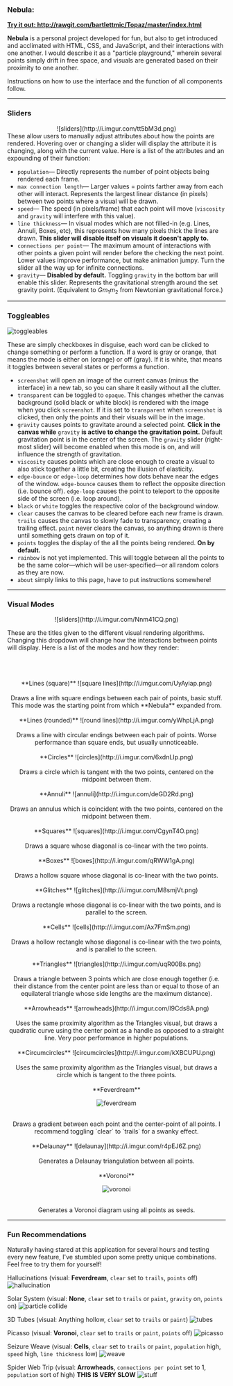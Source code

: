 ### Nebula:

**<u>Try it out: http://rawgit.com/bartlettmic/Topaz/master/index.html</u>**

**Nebula** is a personal project developed for fun, but also to get introduced and acclimated with HTML, CSS, and JavaScript, and their interactions with one another. I would describe it as a "particle playground," wherein several points simply drift in free space, and visuals are generated based on their proximity to one another.

Instructions on how to use the interface and the function of all components follow.

***
### Sliders
<center>![sliders](http://i.imgur.com/tt5bM3d.png)</center>
These allow users to manually adjust attributes about how the points are rendered. Hovering over or changing a slider will display the attribute it is changing, along with the current value. Here is a list of the attributes and an expounding of their function:

* `population`&mdash; Directly represents the number of point objects being rendered each frame.
* `max connection length`&mdash; Larger values = points farther away from each other will interact. Represents the largest linear distance (in pixels) between two points where a visual will be drawn.
* `speed`&mdash; The speed (in pixels/frame) that each point will move (`viscosity` and `gravity` will interfere with this value).
* `line thickness`&mdash; In visual modes which are not filled-in (e.g. Lines, Annuli, Boxes, etc), this represents how many pixels thick the lines are drawn. **This slider will disable itself on visuals it doesn't apply to.**
* `connections per point`&mdash; The maximum amount of interactions with other points a given point will render before the checking the next point. Lower values improve performance, but make animation jumpy. Turn the slider all the way up for infinite connections.
* `gravity`&mdash; **Disabled by default.** Toggling `gravity` in the bottom bar will enable this slider. Represents the gravitational strength around the set gravity point. (Equivalent to *Gm*<sub>1</sub>*m*<sub>2</sub> from Newtonian gravitational force.)

***
### Toggleables

![toggleables](http://i.imgur.com/se5zE9U.png)

These are simply checkboxes in disguise, each word can be clicked to change something or perform a function. If a word is gray or orange, that means the mode is either on (orange) or off (gray). If it is white, that means it toggles between several states or performs a function.

* `screenshot` will open an image of the current canvas (minus the interface) in a new tab, so you can share it easily without all the clutter.
* `transparent` can be toggled to `opaque`. This changes whether the canvas background (solid black or white block) is rendered with the image when you click `screenshot`. If it is set to `transparent` when `screenshot` is clicked, then only the points and their visuals will be in the image.
* `gravity` causes points to gravitate around a selected point. **Click in the canvas while** `gravity` **is active to change the gravitation point.** Default gravitation point is in the center of the screen. The `gravity` slider (right-most slider) will become enabled when this mode is on, and will influence the strength of gravitation.
* `viscosity` causes points which are close enough to create a visual to also stick together a little bit, creating the illusion of elasticity.
* `edge-bounce` or `edge-loop` determines how dots behave near the edges of the window. `edge-bounce` causes them to reflect the opposite direction (i.e. bounce off). `edge-loop` causes the point to teleport to the opposite side of the screen (i.e. loop around).
* `black` or `white` toggles the respective color of the background window.
* `clear` causes the canvas to be cleared before each new frame is drawn. `trails` causes the canvas to slowly fade to transparency, creating a trailing effect. `paint` never clears the canvas, so anything drawn is there until something gets drawn on top of it.
* `points` toggles the display of the all the points being rendered. **On by default.**
* `rainbow` is not yet implemented. This will toggle between all the points to be the same color&mdash;which will be user-specified&mdash;or all random colors as they are now.
* `about` simply links to this page, have to put instructions somewhere!

***

### Visual Modes
<center>![sliders](http://i.imgur.com/Nnm41CQ.png)</center>

These are the titles given to the different visual rendering algorithms. Changing this dropdown will change how the interactions between points will display.
Here is a list of the modes and how they render:<br><br><br><br>

<center>
**Lines (square)** ![square lines](http://i.imgur.com/UyAyiap.png)
</center>
<center>
<br>Draws a line with square endings between each pair of points, basic stuff. This mode was the starting point from which **Nebula** expanded from.
</center>

<br>
<center>**Lines (rounded)** ![round lines](http://i.imgur.com/yWhpLjA.png)</center>
</center>
<center>
<br>Draws a line with circular endings between each pair of points. Worse performance than square ends, but usually unnoticeable.
</center>

<br>
<center>**Circles** ![circles](http://i.imgur.com/6xdnLIp.png)</center>
</center>
<center>
<br>Draws a circle which is tangent with the two points, centered on the midpoint between them.</center>

<br>
<center>**Annuli** ![annuli](http://i.imgur.com/deGD2Rd.png)</center>
</center>
<center>
<br>Draws an annulus which is coincident with the two points, centered on the midpoint between them.</center>

<br>
<center>**Squares** ![squares](http://i.imgur.com/CgynT4O.png)</center>
</center>
<center>
<br>Draws a square whose diagonal is co-linear with the two points.</center>

<br>
<center>**Boxes** ![boxes](http://i.imgur.com/qRWW1gA.png)</center>
</center>
<center>
<br>Draws a hollow square whose diagonal is co-linear with the two points.</center>

<br>
<center>**Glitches** ![glitches](http://i.imgur.com/M8smjVt.png)</center>
</center>
<center>
<br>Draws a rectangle whose diagonal is co-linear with the two points, and is parallel to the screen.</center>

<br>
<center>**Cells** ![cells](http://i.imgur.com/Ax7FmSm.png)</center>
</center>
<center>
<br>Draws a hollow rectangle whose diagonal is co-linear with the two points, and is parallel to the screen.</center>

<br>
<center>**Triangles** ![triangles](http://i.imgur.com/uqR00Bs.png)</center>
</center>
<center>
<br>
Draws a triangle between 3 points which are close enough together (i.e. their distance from the center point are less than or equal to those of an equilateral triangle whose side lengths are the maximum distance).
</center>

<br>
<center>**Arrowheads** ![arrowheads](http://i.imgur.com/I9Cds8A.png)</center>
</center>
<center>
<br>Uses the same proximity algorithm as the Triangles visual, but draws a quadratic curve using the center point as a handle as opposed to a straight line. Very poor performance in higher populations.</center>

<br>
<center>**Circumcircles** ![circumcircles](http://i.imgur.com/kXBCUPU.png)</center>
</center>
<center>
<br>Uses the same proximity algorithm as the Triangles visual, but draws a circle which is tangent to the three points.</center>

<br>
<center>**Feverdream**

![feverdream](http://i.imgur.com/XF7VdyG.png)</center>
</center>
<center>
<br>Draws a gradient between each point and the center-point of all points. I recommend toggling `clear` to `trails` for a swanky effect.</center>

<br>
<center>**Delaunay** ![delaunay](http://i.imgur.com/r4pEJ6Z.png)</center>
</center>
<center>
<br>Generates a Delaunay triangulation between all points.</center>

<br>
<center>**Voronoi**

![voronoi](http://i.imgur.com/nmIgxAl.png)</center>
</center>
<center>
<br>Generates a Voronoi diagram using all points as seeds.</center>

---
### Fun Recommendations
Naturally having stared at this application for several hours and testing every new feature, I've stumbled upon some pretty unique combinations. Feel free to try them for yourself!

Hallucinations (visual: **Feverdream**, `clear` set to `trails`, `points` off)
![hallucination](http://i.imgur.com/enb6Qux.png)

Solar System (visual: **None**, `clear` set to `trails` or `paint`, `gravity` on, `points` on)
![particle collide](http://i.imgur.com/Eo5jWB0.png)  

3D Tubes (visual: Anything hollow, `clear` set to `trails` or `paint`)
![tubes](http://i.imgur.com/mFxEbMv.png)

Picasso (visual: **Voronoi**, `clear` set to `trails` or `paint`, `points` off)
![picasso](http://i.imgur.com/9tx9Hsj.png)

Seizure Weave (visual: **Cells**, `clear` set to `trails` or `paint`, `population` high, `speed` high, `line thickness` low)
![weave](http://i.imgur.com/bcZ0xWI.png)

Spider Web Trip (visual: **Arrowheads**, `connections per point` set to 1, `population` sort of high)
**THIS IS VERY SLOW**
![stuff](http://i.imgur.com/boyev1w.png)
